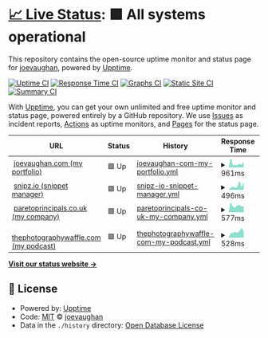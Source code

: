 # [📈 Live Status](https://joevaughan.github.io/upptime): <!--live status--> **🟩 All systems operational**

This repository contains the open-source uptime monitor and status page for [joevaughan](https://joevaughan.github.io/upptime), powered by [Upptime](https://github.com/upptime/upptime).

[![Uptime CI](https://github.com/joevaughan/upptime/workflows/Uptime%20CI/badge.svg)](https://github.com/joevaughan/upptime/actions?query=workflow%3A%22Uptime+CI%22)
[![Response Time CI](https://github.com/joevaughan/upptime/workflows/Response%20Time%20CI/badge.svg)](https://github.com/joevaughan/upptime/actions?query=workflow%3A%22Response+Time+CI%22)
[![Graphs CI](https://github.com/joevaughan/upptime/workflows/Graphs%20CI/badge.svg)](https://github.com/joevaughan/upptime/actions?query=workflow%3A%22Graphs+CI%22)
[![Static Site CI](https://github.com/joevaughan/upptime/workflows/Static%20Site%20CI/badge.svg)](https://github.com/joevaughan/upptime/actions?query=workflow%3A%22Static+Site+CI%22)
[![Summary CI](https://github.com/joevaughan/upptime/workflows/Summary%20CI/badge.svg)](https://github.com/joevaughan/upptime/actions?query=workflow%3A%22Summary+CI%22)

With [Upptime](https://upptime.js.org), you can get your own unlimited and free uptime monitor and status page, powered entirely by a GitHub repository. We use [Issues](https://github.com/joevaughan/upptime/issues) as incident reports, [Actions](https://github.com/joevaughan/upptime/actions) as uptime monitors, and [Pages](https://joevaughan.github.io/upptime) for the status page.

<!--start: status pages-->
<!-- This summary is generated by Upptime (https://github.com/upptime/upptime) -->
<!-- Do not edit this manually, your changes will be overwritten -->
<!-- prettier-ignore -->
| URL | Status | History | Response Time | Uptime |
| --- | ------ | ------- | ------------- | ------ |
| <img alt="" src="https://icons.duckduckgo.com/ip3/joevaughan.com.ico" height="13"> [joevaughan.com (my portfolio)](https://joevaughan.com) | 🟩 Up | [joevaughan-com-my-portfolio.yml](https://github.com/joevaughan/upptime/commits/HEAD/history/joevaughan-com-my-portfolio.yml) | <details><summary><img alt="Response time graph" src="./graphs/joevaughan-com-my-portfolio/response-time-week.png" height="20"> 961ms</summary><br><a href="https://joevaughan.github.io/upptime/history/joevaughan-com-my-portfolio"><img alt="Response time 763" src="https://img.shields.io/endpoint?url=https%3A%2F%2Fraw.githubusercontent.com%2Fjoevaughan%2Fupptime%2FHEAD%2Fapi%2Fjoevaughan-com-my-portfolio%2Fresponse-time.json"></a><br><a href="https://joevaughan.github.io/upptime/history/joevaughan-com-my-portfolio"><img alt="24-hour response time 1377" src="https://img.shields.io/endpoint?url=https%3A%2F%2Fraw.githubusercontent.com%2Fjoevaughan%2Fupptime%2FHEAD%2Fapi%2Fjoevaughan-com-my-portfolio%2Fresponse-time-day.json"></a><br><a href="https://joevaughan.github.io/upptime/history/joevaughan-com-my-portfolio"><img alt="7-day response time 961" src="https://img.shields.io/endpoint?url=https%3A%2F%2Fraw.githubusercontent.com%2Fjoevaughan%2Fupptime%2FHEAD%2Fapi%2Fjoevaughan-com-my-portfolio%2Fresponse-time-week.json"></a><br><a href="https://joevaughan.github.io/upptime/history/joevaughan-com-my-portfolio"><img alt="30-day response time 1057" src="https://img.shields.io/endpoint?url=https%3A%2F%2Fraw.githubusercontent.com%2Fjoevaughan%2Fupptime%2FHEAD%2Fapi%2Fjoevaughan-com-my-portfolio%2Fresponse-time-month.json"></a><br><a href="https://joevaughan.github.io/upptime/history/joevaughan-com-my-portfolio"><img alt="1-year response time 763" src="https://img.shields.io/endpoint?url=https%3A%2F%2Fraw.githubusercontent.com%2Fjoevaughan%2Fupptime%2FHEAD%2Fapi%2Fjoevaughan-com-my-portfolio%2Fresponse-time-year.json"></a></details> | <details><summary><a href="https://joevaughan.github.io/upptime/history/joevaughan-com-my-portfolio">100.00%</a></summary><a href="https://joevaughan.github.io/upptime/history/joevaughan-com-my-portfolio"><img alt="All-time uptime 99.90%" src="https://img.shields.io/endpoint?url=https%3A%2F%2Fraw.githubusercontent.com%2Fjoevaughan%2Fupptime%2FHEAD%2Fapi%2Fjoevaughan-com-my-portfolio%2Fuptime.json"></a><br><a href="https://joevaughan.github.io/upptime/history/joevaughan-com-my-portfolio"><img alt="24-hour uptime 100.00%" src="https://img.shields.io/endpoint?url=https%3A%2F%2Fraw.githubusercontent.com%2Fjoevaughan%2Fupptime%2FHEAD%2Fapi%2Fjoevaughan-com-my-portfolio%2Fuptime-day.json"></a><br><a href="https://joevaughan.github.io/upptime/history/joevaughan-com-my-portfolio"><img alt="7-day uptime 100.00%" src="https://img.shields.io/endpoint?url=https%3A%2F%2Fraw.githubusercontent.com%2Fjoevaughan%2Fupptime%2FHEAD%2Fapi%2Fjoevaughan-com-my-portfolio%2Fuptime-week.json"></a><br><a href="https://joevaughan.github.io/upptime/history/joevaughan-com-my-portfolio"><img alt="30-day uptime 99.78%" src="https://img.shields.io/endpoint?url=https%3A%2F%2Fraw.githubusercontent.com%2Fjoevaughan%2Fupptime%2FHEAD%2Fapi%2Fjoevaughan-com-my-portfolio%2Fuptime-month.json"></a><br><a href="https://joevaughan.github.io/upptime/history/joevaughan-com-my-portfolio"><img alt="1-year uptime 99.90%" src="https://img.shields.io/endpoint?url=https%3A%2F%2Fraw.githubusercontent.com%2Fjoevaughan%2Fupptime%2FHEAD%2Fapi%2Fjoevaughan-com-my-portfolio%2Fuptime-year.json"></a></details>
| <img alt="" src="https://icons.duckduckgo.com/ip3/snipz.io.ico" height="13"> [snipz.io (snippet manager)](https://snipz.io) | 🟩 Up | [snipz-io-snippet-manager.yml](https://github.com/joevaughan/upptime/commits/HEAD/history/snipz-io-snippet-manager.yml) | <details><summary><img alt="Response time graph" src="./graphs/snipz-io-snippet-manager/response-time-week.png" height="20"> 496ms</summary><br><a href="https://joevaughan.github.io/upptime/history/snipz-io-snippet-manager"><img alt="Response time 408" src="https://img.shields.io/endpoint?url=https%3A%2F%2Fraw.githubusercontent.com%2Fjoevaughan%2Fupptime%2FHEAD%2Fapi%2Fsnipz-io-snippet-manager%2Fresponse-time.json"></a><br><a href="https://joevaughan.github.io/upptime/history/snipz-io-snippet-manager"><img alt="24-hour response time 902" src="https://img.shields.io/endpoint?url=https%3A%2F%2Fraw.githubusercontent.com%2Fjoevaughan%2Fupptime%2FHEAD%2Fapi%2Fsnipz-io-snippet-manager%2Fresponse-time-day.json"></a><br><a href="https://joevaughan.github.io/upptime/history/snipz-io-snippet-manager"><img alt="7-day response time 496" src="https://img.shields.io/endpoint?url=https%3A%2F%2Fraw.githubusercontent.com%2Fjoevaughan%2Fupptime%2FHEAD%2Fapi%2Fsnipz-io-snippet-manager%2Fresponse-time-week.json"></a><br><a href="https://joevaughan.github.io/upptime/history/snipz-io-snippet-manager"><img alt="30-day response time 531" src="https://img.shields.io/endpoint?url=https%3A%2F%2Fraw.githubusercontent.com%2Fjoevaughan%2Fupptime%2FHEAD%2Fapi%2Fsnipz-io-snippet-manager%2Fresponse-time-month.json"></a><br><a href="https://joevaughan.github.io/upptime/history/snipz-io-snippet-manager"><img alt="1-year response time 408" src="https://img.shields.io/endpoint?url=https%3A%2F%2Fraw.githubusercontent.com%2Fjoevaughan%2Fupptime%2FHEAD%2Fapi%2Fsnipz-io-snippet-manager%2Fresponse-time-year.json"></a></details> | <details><summary><a href="https://joevaughan.github.io/upptime/history/snipz-io-snippet-manager">100.00%</a></summary><a href="https://joevaughan.github.io/upptime/history/snipz-io-snippet-manager"><img alt="All-time uptime 99.94%" src="https://img.shields.io/endpoint?url=https%3A%2F%2Fraw.githubusercontent.com%2Fjoevaughan%2Fupptime%2FHEAD%2Fapi%2Fsnipz-io-snippet-manager%2Fuptime.json"></a><br><a href="https://joevaughan.github.io/upptime/history/snipz-io-snippet-manager"><img alt="24-hour uptime 100.00%" src="https://img.shields.io/endpoint?url=https%3A%2F%2Fraw.githubusercontent.com%2Fjoevaughan%2Fupptime%2FHEAD%2Fapi%2Fsnipz-io-snippet-manager%2Fuptime-day.json"></a><br><a href="https://joevaughan.github.io/upptime/history/snipz-io-snippet-manager"><img alt="7-day uptime 100.00%" src="https://img.shields.io/endpoint?url=https%3A%2F%2Fraw.githubusercontent.com%2Fjoevaughan%2Fupptime%2FHEAD%2Fapi%2Fsnipz-io-snippet-manager%2Fuptime-week.json"></a><br><a href="https://joevaughan.github.io/upptime/history/snipz-io-snippet-manager"><img alt="30-day uptime 99.96%" src="https://img.shields.io/endpoint?url=https%3A%2F%2Fraw.githubusercontent.com%2Fjoevaughan%2Fupptime%2FHEAD%2Fapi%2Fsnipz-io-snippet-manager%2Fuptime-month.json"></a><br><a href="https://joevaughan.github.io/upptime/history/snipz-io-snippet-manager"><img alt="1-year uptime 99.94%" src="https://img.shields.io/endpoint?url=https%3A%2F%2Fraw.githubusercontent.com%2Fjoevaughan%2Fupptime%2FHEAD%2Fapi%2Fsnipz-io-snippet-manager%2Fuptime-year.json"></a></details>
| <img alt="" src="https://icons.duckduckgo.com/ip3/paretoprincipals.co.uk.ico" height="13"> [paretoprincipals.co.uk (my company)](https://paretoprincipals.co.uk) | 🟩 Up | [paretoprincipals-co-uk-my-company.yml](https://github.com/joevaughan/upptime/commits/HEAD/history/paretoprincipals-co-uk-my-company.yml) | <details><summary><img alt="Response time graph" src="./graphs/paretoprincipals-co-uk-my-company/response-time-week.png" height="20"> 577ms</summary><br><a href="https://joevaughan.github.io/upptime/history/paretoprincipals-co-uk-my-company"><img alt="Response time 620" src="https://img.shields.io/endpoint?url=https%3A%2F%2Fraw.githubusercontent.com%2Fjoevaughan%2Fupptime%2FHEAD%2Fapi%2Fparetoprincipals-co-uk-my-company%2Fresponse-time.json"></a><br><a href="https://joevaughan.github.io/upptime/history/paretoprincipals-co-uk-my-company"><img alt="24-hour response time 533" src="https://img.shields.io/endpoint?url=https%3A%2F%2Fraw.githubusercontent.com%2Fjoevaughan%2Fupptime%2FHEAD%2Fapi%2Fparetoprincipals-co-uk-my-company%2Fresponse-time-day.json"></a><br><a href="https://joevaughan.github.io/upptime/history/paretoprincipals-co-uk-my-company"><img alt="7-day response time 577" src="https://img.shields.io/endpoint?url=https%3A%2F%2Fraw.githubusercontent.com%2Fjoevaughan%2Fupptime%2FHEAD%2Fapi%2Fparetoprincipals-co-uk-my-company%2Fresponse-time-week.json"></a><br><a href="https://joevaughan.github.io/upptime/history/paretoprincipals-co-uk-my-company"><img alt="30-day response time 864" src="https://img.shields.io/endpoint?url=https%3A%2F%2Fraw.githubusercontent.com%2Fjoevaughan%2Fupptime%2FHEAD%2Fapi%2Fparetoprincipals-co-uk-my-company%2Fresponse-time-month.json"></a><br><a href="https://joevaughan.github.io/upptime/history/paretoprincipals-co-uk-my-company"><img alt="1-year response time 620" src="https://img.shields.io/endpoint?url=https%3A%2F%2Fraw.githubusercontent.com%2Fjoevaughan%2Fupptime%2FHEAD%2Fapi%2Fparetoprincipals-co-uk-my-company%2Fresponse-time-year.json"></a></details> | <details><summary><a href="https://joevaughan.github.io/upptime/history/paretoprincipals-co-uk-my-company">100.00%</a></summary><a href="https://joevaughan.github.io/upptime/history/paretoprincipals-co-uk-my-company"><img alt="All-time uptime 99.94%" src="https://img.shields.io/endpoint?url=https%3A%2F%2Fraw.githubusercontent.com%2Fjoevaughan%2Fupptime%2FHEAD%2Fapi%2Fparetoprincipals-co-uk-my-company%2Fuptime.json"></a><br><a href="https://joevaughan.github.io/upptime/history/paretoprincipals-co-uk-my-company"><img alt="24-hour uptime 100.00%" src="https://img.shields.io/endpoint?url=https%3A%2F%2Fraw.githubusercontent.com%2Fjoevaughan%2Fupptime%2FHEAD%2Fapi%2Fparetoprincipals-co-uk-my-company%2Fuptime-day.json"></a><br><a href="https://joevaughan.github.io/upptime/history/paretoprincipals-co-uk-my-company"><img alt="7-day uptime 100.00%" src="https://img.shields.io/endpoint?url=https%3A%2F%2Fraw.githubusercontent.com%2Fjoevaughan%2Fupptime%2FHEAD%2Fapi%2Fparetoprincipals-co-uk-my-company%2Fuptime-week.json"></a><br><a href="https://joevaughan.github.io/upptime/history/paretoprincipals-co-uk-my-company"><img alt="30-day uptime 99.96%" src="https://img.shields.io/endpoint?url=https%3A%2F%2Fraw.githubusercontent.com%2Fjoevaughan%2Fupptime%2FHEAD%2Fapi%2Fparetoprincipals-co-uk-my-company%2Fuptime-month.json"></a><br><a href="https://joevaughan.github.io/upptime/history/paretoprincipals-co-uk-my-company"><img alt="1-year uptime 99.94%" src="https://img.shields.io/endpoint?url=https%3A%2F%2Fraw.githubusercontent.com%2Fjoevaughan%2Fupptime%2FHEAD%2Fapi%2Fparetoprincipals-co-uk-my-company%2Fuptime-year.json"></a></details>
| <img alt="" src="https://icons.duckduckgo.com/ip3/thephotographywaffle.com.ico" height="13"> [thephotographywaffle.com (my podcast)](https://thephotographywaffle.com) | 🟩 Up | [thephotographywaffle-com-my-podcast.yml](https://github.com/joevaughan/upptime/commits/HEAD/history/thephotographywaffle-com-my-podcast.yml) | <details><summary><img alt="Response time graph" src="./graphs/thephotographywaffle-com-my-podcast/response-time-week.png" height="20"> 528ms</summary><br><a href="https://joevaughan.github.io/upptime/history/thephotographywaffle-com-my-podcast"><img alt="Response time 587" src="https://img.shields.io/endpoint?url=https%3A%2F%2Fraw.githubusercontent.com%2Fjoevaughan%2Fupptime%2FHEAD%2Fapi%2Fthephotographywaffle-com-my-podcast%2Fresponse-time.json"></a><br><a href="https://joevaughan.github.io/upptime/history/thephotographywaffle-com-my-podcast"><img alt="24-hour response time 504" src="https://img.shields.io/endpoint?url=https%3A%2F%2Fraw.githubusercontent.com%2Fjoevaughan%2Fupptime%2FHEAD%2Fapi%2Fthephotographywaffle-com-my-podcast%2Fresponse-time-day.json"></a><br><a href="https://joevaughan.github.io/upptime/history/thephotographywaffle-com-my-podcast"><img alt="7-day response time 528" src="https://img.shields.io/endpoint?url=https%3A%2F%2Fraw.githubusercontent.com%2Fjoevaughan%2Fupptime%2FHEAD%2Fapi%2Fthephotographywaffle-com-my-podcast%2Fresponse-time-week.json"></a><br><a href="https://joevaughan.github.io/upptime/history/thephotographywaffle-com-my-podcast"><img alt="30-day response time 746" src="https://img.shields.io/endpoint?url=https%3A%2F%2Fraw.githubusercontent.com%2Fjoevaughan%2Fupptime%2FHEAD%2Fapi%2Fthephotographywaffle-com-my-podcast%2Fresponse-time-month.json"></a><br><a href="https://joevaughan.github.io/upptime/history/thephotographywaffle-com-my-podcast"><img alt="1-year response time 587" src="https://img.shields.io/endpoint?url=https%3A%2F%2Fraw.githubusercontent.com%2Fjoevaughan%2Fupptime%2FHEAD%2Fapi%2Fthephotographywaffle-com-my-podcast%2Fresponse-time-year.json"></a></details> | <details><summary><a href="https://joevaughan.github.io/upptime/history/thephotographywaffle-com-my-podcast">100.00%</a></summary><a href="https://joevaughan.github.io/upptime/history/thephotographywaffle-com-my-podcast"><img alt="All-time uptime 99.94%" src="https://img.shields.io/endpoint?url=https%3A%2F%2Fraw.githubusercontent.com%2Fjoevaughan%2Fupptime%2FHEAD%2Fapi%2Fthephotographywaffle-com-my-podcast%2Fuptime.json"></a><br><a href="https://joevaughan.github.io/upptime/history/thephotographywaffle-com-my-podcast"><img alt="24-hour uptime 100.00%" src="https://img.shields.io/endpoint?url=https%3A%2F%2Fraw.githubusercontent.com%2Fjoevaughan%2Fupptime%2FHEAD%2Fapi%2Fthephotographywaffle-com-my-podcast%2Fuptime-day.json"></a><br><a href="https://joevaughan.github.io/upptime/history/thephotographywaffle-com-my-podcast"><img alt="7-day uptime 100.00%" src="https://img.shields.io/endpoint?url=https%3A%2F%2Fraw.githubusercontent.com%2Fjoevaughan%2Fupptime%2FHEAD%2Fapi%2Fthephotographywaffle-com-my-podcast%2Fuptime-week.json"></a><br><a href="https://joevaughan.github.io/upptime/history/thephotographywaffle-com-my-podcast"><img alt="30-day uptime 99.96%" src="https://img.shields.io/endpoint?url=https%3A%2F%2Fraw.githubusercontent.com%2Fjoevaughan%2Fupptime%2FHEAD%2Fapi%2Fthephotographywaffle-com-my-podcast%2Fuptime-month.json"></a><br><a href="https://joevaughan.github.io/upptime/history/thephotographywaffle-com-my-podcast"><img alt="1-year uptime 99.94%" src="https://img.shields.io/endpoint?url=https%3A%2F%2Fraw.githubusercontent.com%2Fjoevaughan%2Fupptime%2FHEAD%2Fapi%2Fthephotographywaffle-com-my-podcast%2Fuptime-year.json"></a></details>

<!--end: status pages-->

[**Visit our status website →**](https://joevaughan.github.io/upptime)

## 📄 License

- Powered by: [Upptime](https://github.com/upptime/upptime)
- Code: [MIT](./LICENSE) © [joevaughan](https://joevaughan.github.io/upptime)
- Data in the `./history` directory: [Open Database License](https://opendatacommons.org/licenses/odbl/1-0/)
